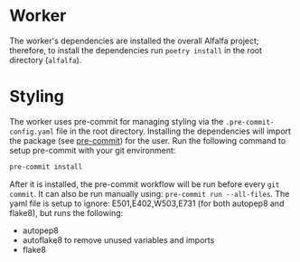 # Worker

The worker's dependencies are installed the overall Alfalfa project; therefore, to install
the dependencies run `poetry install` in the root directory (`alfalfa`).

# Styling

The worker uses pre-commit for managing styling via the `.pre-commit-config.yaml` file in the root directory.
Installing the dependencies will import the package (see [pre-commit](https://pre-commit.com/#intro)) for the user.
Run the following command to setup pre-commit with your git environment:

```bash
pre-commit install
```

After it is installed, the pre-commit workflow will be run before every `git commit`. It can also be run manually using: `pre-commit run --all-files`. The yaml file is setup to ignore: E501,E402,W503,E731 (for both autopep8 and flake8), but runs the following:

- autopep8
- autoflake8 to remove unused variables and imports
- flake8
